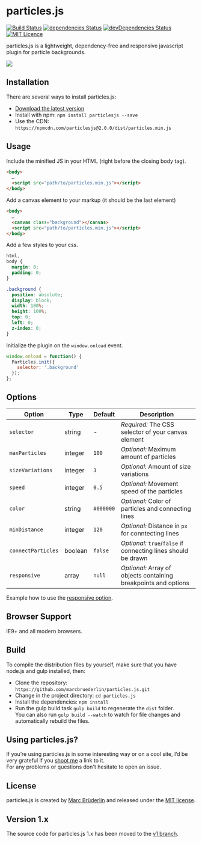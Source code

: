 # particles.js

[![Build Status](https://travis-ci.org/marcbruederlin/particles.js.svg?branch=master)](https://travis-ci.org/marcbruederlin/particles.js) [![dependencies Status](https://david-dm.org/marcbruederlin/particles.js/status.svg)](https://david-dm.org/marcbruederlin/particles.js) [![devDependencies Status](https://david-dm.org/marcbruederlin/particles.js/dev-status.svg)](https://david-dm.org/marcbruederlin/particles.js?type=dev) [![MIT Licence](https://badges.frapsoft.com/os/mit/mit.svg?v=103)](https://opensource.org/licenses/mit-license.php)   

particles.js is a lightweight, dependency-free and responsive javascript plugin for particle backgrounds.

[<img src="http://i.giphy.com/CPEar2kArhFny.gif"/>](https://marcbruederlin.github.io/particles.js/)

## Installation
There are several ways to install particles.js:
- [Download the latest version](https://github.com/marcbruederlin/particles.js/archive/master.zip)
- Install with npm: `npm install particlesjs --save`
- Use the CDN: `https://npmcdn.com/particlesjs@2.0.0/dist/particles.min.js`

## Usage
Include the minified JS in your HTML (right before the closing body tag).
```html
<body>
  …
  <script src="path/to/particles.min.js"></script>
</body>
```

Add a canvas element to your markup (it should be the last element)
```html
<body>
  …
  <canvas class="background"></canvas>
  <script src="path/to/particles.min.js"></script>
</body>
```

Add a few styles to your css.
```css
html,
body {
  margin: 0;
  padding: 0;
}

.background {
  position: absolute;
  display: block;
  width: 100%;
  height: 100%;
  top: 0;
  left: 0;
  z-index: 0;
}
```

Initialize the plugin on the `window.onload` event.
```js
window.onload = function() {
  Particles.init({
    selector: '.background'
  });
};
```

## Options
Option | Type | Default | Description
------ | ------------- | ------------- | -----------
`selector` | string | - | *Required:* The CSS selector of your canvas element
`maxParticles` | integer | `100` | *Optional:* Maximum amount of particles
`sizeVariations` | integer | `3` | *Optional:* Amount of size variations
`speed` | integer | `0.5` | *Optional:* Movement speed of the particles
`color` | string | `#000000` | *Optional:* Color of particles and connecting lines
`minDistance` | integer | `120` | *Optional:* Distance in `px` for conntecting lines
`connectParticles` | boolean | `false` | *Optional:* `true`/`false` if connecting lines should be drawn
`responsive` | array | `null` | *Optional:* Array of objects containing breakpoints and options

Example how to use the [responsive option](https://marcbruederlin.github.io/particles.js/#responsive-option).

## Browser Support
IE9+ and all modern browsers.

## Build
To compile the distribution files by yourself, make sure that you have node.js and gulp installed, then:
- Clone the repository: `https://github.com/marcbruederlin/particles.js.git`
- Change in the project directory: `cd particles.js`
- Install the dependencies: `npm install`
- Run the gulp build task `gulp build` to regenerate the `dist` folder. <br/> You can also run `gulp build --watch` to watch for file changes and automatically rebuild the files.

## Using particles.js?
If you’re using particles.js in some interesting way or on a cool site, I’d be very grateful if you <a href="mailto:hello@marcbruederlin.com?subject=Hey, I'm using particles.js">shoot me</a> a link to it.<br />
For any problems or questions don't hesitate to open an issue.<br />

## License
particles.js is created by [Marc Brüderlin](https://marcbruederlin.com) and released 
under the [MIT license](https://github.com/marcbruederlin/particles.js/blob/master/LICENSE).

## Version 1.x
The source code for particles.js 1.x has been moved to the [v1 branch](/marcbruederlin/particles.js/tree/v1).
